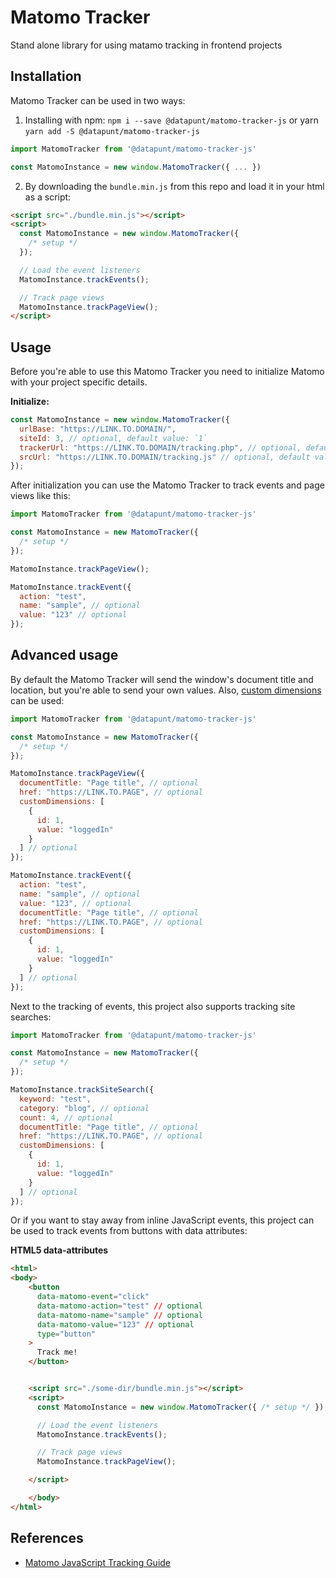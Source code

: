 # Matomo Tracker

Stand alone library for using matamo tracking in frontend projects

## Installation

Matomo Tracker can be used in two ways:

1. Installing with npm: `npm i --save @datapunt/matomo-tracker-js` or yarn `yarn add -S @datapunt/matomo-tracker-js`
```js
import MatomoTracker from '@datapunt/matomo-tracker-js'

const MatomoInstance = new window.MatomoTracker({ ... })
```

2. By downloading the `bundle.min.js` from this repo and load it in your html as a script:

```html
<script src="./bundle.min.js"></script>
<script>
  const MatomoInstance = new window.MatomoTracker({
    /* setup */
  });

  // Load the event listeners
  MatomoInstance.trackEvents();

  // Track page views
  MatomoInstance.trackPageView();
</script>
```

## Usage

Before you're able to use this Matomo Tracker you need to initialize Matomo with your project specific details.

**Initialize:**

```js
const MatomoInstance = new window.MatomoTracker({
  urlBase: "https://LINK.TO.DOMAIN/",
  siteId: 3, // optional, default value: `1`
  trackerUrl: "https://LINK.TO.DOMAIN/tracking.php", // optional, default value: `${urlBase}matomo.php`
  srcUrl: "https://LINK.TO.DOMAIN/tracking.js" // optional, default value: `${urlBase}matomo.js`
});
```

After initialization you can use the Matomo Tracker to track events and page views like this:

```js
import MatomoTracker from '@datapunt/matomo-tracker-js'

const MatomoInstance = new MatomoTracker({
  /* setup */
});

MatomoInstance.trackPageView();

MatomoInstance.trackEvent({
  action: "test",
  name: "sample", // optional
  value: "123" // optional
});
```

## Advanced usage

By default the Matomo Tracker will send the window's document title and location, but you're able to send your own values. Also, [custom dimensions](https://matomo.org/docs/custom-dimensions/) can be used:

```js
import MatomoTracker from '@datapunt/matomo-tracker-js'

const MatomoInstance = new MatomoTracker({
  /* setup */
});

MatomoInstance.trackPageView({
  documentTitle: "Page title", // optional
  href: "https://LINK.TO.PAGE", // optional
  customDimensions: [
    {
      id: 1,
      value: "loggedIn"
    }
  ] // optional
});

MatomoInstance.trackEvent({
  action: "test",
  name: "sample", // optional
  value: "123", // optional
  documentTitle: "Page title", // optional
  href: "https://LINK.TO.PAGE", // optional
  customDimensions: [
    {
      id: 1,
      value: "loggedIn"
    }
  ] // optional
});
```

Next to the tracking of events, this project also supports tracking site searches:

```js
import MatomoTracker from '@datapunt/matomo-tracker-js'

const MatomoInstance = new MatomoTracker({
  /* setup */
});

MatomoInstance.trackSiteSearch({
  keyword: "test",
  category: "blog", // optional
  count: 4, // optional
  documentTitle: "Page title", // optional
  href: "https://LINK.TO.PAGE", // optional
  customDimensions: [
    {
      id: 1,
      value: "loggedIn"
    }
  ] // optional
});
```

Or if you want to stay away from inline JavaScript events, this project can be used to track events from buttons with data attributes:

**HTML5 data-attributes**

```html
<html>
<body>
    <button
      data-matomo-event="click"
      data-matomo-action="test" // optional
      data-matomo-name="sample" // optional
      data-matomo-value="123" // optional
      type="button"
    >
      Track me!
    </button>


    <script src="./some-dir/bundle.min.js"></script>
    <script>
      const MatomoInstance = new window.MatomoTracker({ /* setup */ });

	  // Load the event listeners
      MatomoInstance.trackEvents();

      // Track page views
      MatomoInstance.trackPageView();

    </script>

    </body>
</html>
```

## References

- [Matomo JavaScript Tracking Guide](https://developer.matomo.org/guides/tracking-javascript-guide)
